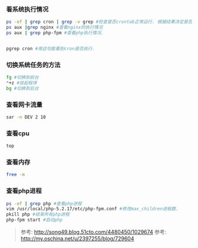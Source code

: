 ### 看系统执行情况

```sh
ps -ef | grep cron | grep -v grep #检查是否crontab正常运行. 根据结果决定是否重启(cron或者crond)
ps aux |grep nginx #查看nginx的执行情况
ps aux | grep php-fpm #查看php执行情况.


pgrep cron #用这句能看到cron是否执行. 
```

### 切换系统任务的方法

```sh
fg #切换到前台
⌃+z #挂起程序
bg #切换到后台
```

### 查看网卡流量

```sh
sar -n DEV 2 10
```

### 查看cpu

```sh
top
```

### 查看内存

```sh
free -m
```

### 查看php进程

```sh
ps -ef | grep php #查看php进程
vim /usr/local/php-5.2.17/etc/php-fpm.conf #修改max_children进程数.
pkill php #结束所有php进程
php-fpm start #启动php
```



> 参考: http://song49.blog.51cto.com/4480450/1029674
> 参考: http://my.oschina.net/u/2397255/blog/729604